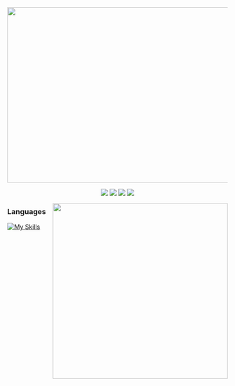 <img width="900" height="400" src="https://i.imgur.com/PW97SDw.png">

<br/>
  
<div align="center">

  [![](https://img.shields.io/badge/LinkedIn-0077B5?style=for-the-badge&logo=linkedin&logoColor=white)](https://www.linkedin.com/in/vinicius-benfica/)
  [![](https://img.shields.io/badge/Instagram-E4405F?style=for-the-badge&logo=instagram&logoColor=white)](https://www.instagram.com/vb_benfica/)
  [![](https://img.shields.io/badge/Twitter-1DA1F2?style=for-the-badge&logo=twitter&logoColor=white)](https://twitter.com/VBbenfica)
  [![](https://img.shields.io/badge/Facebook-1877F2?style=for-the-badge&logo=facebook&logoColor=white)](https://www.facebook.com/Vinicius.Benfica.Ruy)
</div>


  <img align="right" height="400" widht="400" src="https://i.pinimg.com/originals/5e/b1/16/5eb11602ed6c805919e0842d1b70cc9a.gif"/>

  <div align="left">

  ### Languages
  [![My Skills](https://skillicons.dev/icons?i=js,ts&theme=dark&&perline=5)](https://skillicons.dev)

<!-- 
  ### Front-End
  [![My Skills](https://skillicons.dev/icons?i=nextjs,react,vue,tailwind,bootstrap,jquery,html,css,sass,styledcomponents&theme=dark&&perline=5)](https://skillicons.dev)

  ### Back-End
  [![My Skills](https://skillicons.dev/icons?i=nestjs,nodejs&theme=dark)](https://skillicons.dev) 

  ### Tests
  [![My Skills](https://skillicons.dev/icons?i=jest,vitest&theme=dark)](https://skillicons.dev)

  ### Others
  
  [![My Skills](https://skillicons.dev/icons?i=docker,git,vite&theme=dark)](https://skillicons.dev)
  -->
  </div>

 


